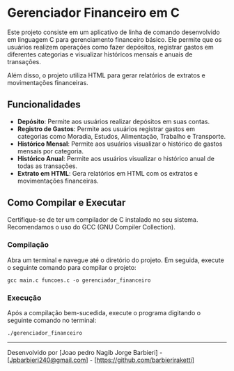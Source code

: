 # Gerenciador Financeiro em C

Este projeto consiste em um aplicativo de linha de comando desenvolvido em linguagem C para gerenciamento financeiro básico. Ele permite que os usuários realizem operações como fazer depósitos, registrar gastos em diferentes categorias e visualizar históricos mensais e anuais de transações.

Além disso, o projeto utiliza HTML para gerar relatórios de extratos e movimentações financeiras.

## Funcionalidades

- **Depósito**: Permite aos usuários realizar depósitos em suas contas.
- **Registro de Gastos**: Permite aos usuários registrar gastos em categorias como Moradia, Estudos, Alimentação, Trabalho e Transporte.
- **Histórico Mensal**: Permite aos usuários visualizar o histórico de gastos mensais por categoria.
- **Histórico Anual**: Permite aos usuários visualizar o histórico anual de todas as transações.
- **Extrato em HTML**: Gera relatórios em HTML com os extratos e movimentações financeiras.

## Como Compilar e Executar

Certifique-se de ter um compilador de C instalado no seu sistema. Recomendamos o uso do GCC (GNU Compiler Collection).

### Compilação

Abra um terminal e navegue até o diretório do projeto. Em seguida, execute o seguinte comando para compilar o projeto:

```
gcc main.c funcoes.c -o gerenciador_financeiro
```

### Execução

Após a compilação bem-sucedida, execute o programa digitando o seguinte comando no terminal:

```
./gerenciador_financeiro
```



---
Desenvolvido por [Joao pedro Nagib Jorge Barbieri] - [Jpbarbieri240@gmail.com] - [https://github.com/barbieriraketti]
